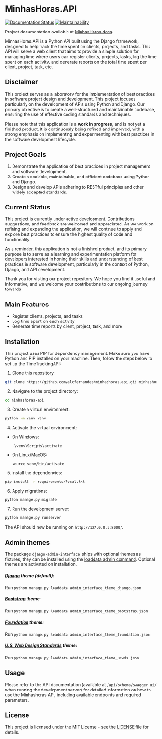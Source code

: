 # MinhasHoras.API
[![Documentation Status](https://readthedocs.org/projects/minhashoras/badge/?version=latest)](https://minhashoras.readthedocs.io/en/latest/?badge=latest)
[![Maintainability](https://api.codeclimate.com/v1/badges/df8a2a9e91b0772487bc/maintainability)](https://codeclimate.com/github/alcfernandes/minhashoras.api/maintainability)

Project documentation available at
[MinhasHoras.docs](https://minhashoras.readthedocs.io).

MinhasHoras.API is a Python API built using the Django framework, designed to help track the time spent on clients, 
projects, and tasks. This API will serve a web client that aims to provide a simple solution for managing time where 
users can register clients, projects, tasks, log the time spent on each activity, and generate reports on the total time
spent per client, project, task, etc.

## Disclaimer

This project serves as a laboratory for the implementation of best practices in software project design and development. This project focuses particularly on the development of APIs using Python and Django. Our primary objective is to create a well-structured and maintainable codebase, ensuring the use of effective coding standards and techniques.

Please note that this application is a **work in progress**, and is not yet a finished product. It is continuously being refined and improved, with a strong emphasis on implementing and experimenting with best practices in the software development lifecycle.

## Project Goals

1. Demonstrate the application of best practices in project management and software development.
2. Create a scalable, maintainable, and efficient codebase using Python and Django.
3. Design and develop APIs adhering to RESTful principles and other widely accepted standards.

## Current Status

This project is currently under active development. Contributions, suggestions, and feedback are welcomed and appreciated. As we work on refining and expanding the application, we will continue to apply and explore best practices to ensure the highest quality of code and functionality.

As a reminder, this application is not a finished product, and its primary purpose is to serve as a learning and experimentation platform for developers interested in honing their skills and understanding of best practices in software development, particularly in the context of Python, Django, and API development.

Thank you for visiting our project repository. We hope you find it useful and informative, and we welcome your contributions to our ongoing journey towards


## Main Features

- Register clients, projects, and tasks
- Log time spent on each activity
- Generate time reports by client, project, task, and more

## Installation

This project uses PIP for dependency management. Make sure you have Python and PIP installed on your machine. Then, follow the steps below to set up the TimeTrackingAPI:

1. Clone this repository:
```bash
git clone https://github.com/alcfernandes/minhashoras.api.git minhashoras-api
```

2. Navigate to the project directory:
```bash
cd minhashoras-api
```

3. Create a virtual environment:

```bash
python -m venv venv
```

4. Activate the virtual environment:

- On Windows:
  ```
  .\venv\Scripts\activate
  ```

- On Linux/MacOS:
  ```
  source venv/bin/activate
  ```

5. Install the dependencies:
```bash
pip install -r requirements/local.txt
```

6. Apply migrations:
```bash
python manage.py migrate
```

7. Run the development server:
```bash
python manage.py runserver
```
The API should now be running on `http://127.0.0.1:8000/`.

## Admin themes
The package `django-admin-interface `ships with optional themes as fixtures, they can be installed using the [loaddata admin command](https://docs.djangoproject.com/en/1.11/ref/django-admin/#django-admin-loaddata). Optional themes are activated on installation.

##### [Django](https://www.djangoproject.com/) theme (default):
Run `python manage.py loaddata admin_interface_theme_django.json`

##### [Bootstrap](http://getbootstrap.com/) theme:
Run `python manage.py loaddata admin_interface_theme_bootstrap.json`

##### [Foundation](http://foundation.zurb.com/) theme:
Run `python manage.py loaddata admin_interface_theme_foundation.json`

##### [U.S. Web Design Standards](https://standards.usa.gov/) theme:
Run `python manage.py loaddata admin_interface_theme_uswds.json`


## Usage
Please refer to the API documentation (available at `/api/schema/swagger-ui/` when running the development server) for detailed information on how to use the Minhashoras API, including available endpoints and required parameters.

## License
This project is licensed under the MIT License - see the [LICENSE](LICENSE) file for details.







